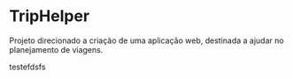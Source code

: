 # TripHelper
Projeto direcionado a criação de uma aplicação web, destinada a ajudar no planejamento de viagens.

testefdsfs
